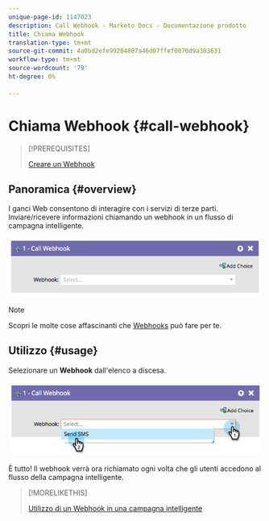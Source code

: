 ```yaml
---
unique-page-id: 1147023
description: Call Webhook - Marketo Docs - Documentazione prodotto
title: Chiama Webhook
translation-type: tm+mt
source-git-commit: 4a0bd2efe99284807a46d07ffef0070d9a303631
workflow-type: tm+mt
source-wordcount: '79'
ht-degree: 0%

---
```



# Chiama Webhook {#call-webhook}

>[!PREREQUISITES]
>
>[Creare un Webhook](/help/marketo/product-docs/administration/additional-integrations/create-a-webhook.md)

## Panoramica {#overview}

I ganci Web consentono di interagire con i servizi di terze parti. Inviare/ricevere informazioni chiamando un webhook in un flusso di campagna intelligente.

![](assets/image2014-9-22-15-3a4-3a7.png)

>[!NOTE]
>
>Scopri le molte cose affascinanti che [Webhooks](https://developers.marketo.com/documentation/webhooks/) può fare per te.

## Utilizzo {#usage}

Selezionare un **Webhook** dall&#39;elenco a discesa.

![](assets/image2014-9-22-15-3a4-3a25.png)

È tutto! Il webhook verrà ora richiamato ogni volta che gli utenti accedono al flusso della campagna intelligente.

>[!MORELIKETHIS]
>
>[Utilizzo di un Webhook in una campagna intelligente](/help/marketo/product-docs/core-marketo-concepts/smart-campaigns/flow-actions/use-a-webhook-in-a-smart-campaign.md)
